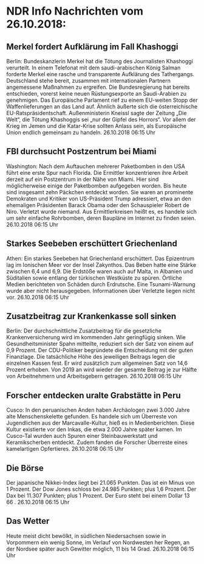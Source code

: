 # NDR Info Nachrichten vom 26.10.2018:


## Merkel fordert Aufklärung im Fall Khashoggi
Berlin: Bundeskanzlerin Merkel hat die Tötung des Journalisten Khashoggi verurteilt. In einem Telefonat mit dem saudi-arabischen König Salman forderte Merkel eine rasche und transparente Aufklärung des Tathergangs. Deutschland stehe bereit, zusammen mit internationalen Partnern angemessene Maßnahmen zu ergreifen. Die Bundesregierung hat bereits entschieden, vorerst keine neuen Rüstungsexporte an Saudi-Arabien zu genehmigen. Das Europäische Parlament rief zu einem EU-weiten Stopp der Waffenlieferungen an das Land auf. Ähnlich äußerte sich die österreichische EU-Ratspräsidentschaft. Außenministerin Kneissl sagte der Zeitung „Die Welt“, die Tötung Khashoggis sei „nur der Gipfel des Horrors“. Vor allem der Krieg im Jemen und die Katar-Krise sollten Anlass sein, als Europäische Union endlich gemeinsam zu handeln. 26.10.2018 06:15 Uhr 

## FBI durchsucht Postzentrum bei Miami
Washington: Nach dem Auftauchen mehrerer Paketbomben in den USA führt eine erste Spur nach Florida. Die Ermittler konzentrieren ihre Arbeit derzeit auf ein Postzentrum in der Nähe von Miami. Hier sind möglicherweise einige der Paketbomben aufgegeben worden. Bis heute sind insgesamt zehn Päckchen entdeckt worden. Sie waren an prominente Demokraten und Kritiker von US-Präsident Trump adressiert, etwa an den ehemaligen Präsidenten Barack Obama oder den Schauspieler Robert de Niro. Verletzt wurde niemand. Aus Ermittlerkreisen heißt es, es handele sich um sehr einfache Rohrbomben, deren Baupläne im Internet zu finden seien. 26.10.2018 06:15 Uhr 

## Starkes Seebeben erschüttert Griechenland
Athen: Ein starkes Seebeben hat Griechenland erschüttert. Das Epizentrum lag im Ionischen Meer vor der Insel Zakynthos. Das Beben hatte eine Stärke zwischen 6,4 und 6,9. Die Erdstöße waren auch auf Malta, in Albanien und Süditalien sowie entlang der türkischen Westküste zu spüren. Örtliche Medien berichteten von Schäden durch Erdrutsche. Eine Tsunami-Warnung wurde aber nicht herausgegeben. Informationen über Verletzte liegen nicht vor. 26.10.2018 06:15 Uhr 

## Zusatzbeitrag zur Krankenkasse soll sinken
Berlin: Der durchschnittliche Zusatzbeitrag für die gesetzliche Krankenversicherung wird im kommenden Jahr geringfügig sinken. Wie Gesundheitsminister Spahn mitteilte, reduziert sich der Satz von einem auf 0,9 Prozent. Der CDU-Politiker begründete die Entscheidung mit der guten Finanzlage. Die tatsächliche Höhe des jeweiligen Beitrags legen die einzelnen Kassen fest. Er wird zusätzlich zum allgemeinen Satz von 14,6 Prozent erhoben. Von 2019 an wird wieder der gesamte Beitrag je zur Hälfte von Arbeitnehmern und Arbeitsgebern getragen. 26.10.2018 06:15 Uhr 

## Forscher entdecken uralte Grabstätte in Peru
Cusco: In den peruanischen Anden haben Archäologen zwei 3.000 Jahre alte Menschenskelette gefunden. Es handele sich um Überreste von Jugendlichen aus der Marcavalle-Kultur, hieß es in Medienberichten. Diese Kultur existierte vor den Inkas, die etwa 2.000 Jahre später kamen. Im Cusco-Tal wurden auch Spuren einer Steinbauwerkstatt und Keramikscherben entdeckt. Zudem fanden die Forscher Überreste eines kamelartigen Opfertieres. 26.10.2018 06:15 Uhr 

## Die Börse
Der japanische Nikkei-Index liegt bei  21.065  Punkten. Das ist ein Minus von  1  Prozent. Der Dow Jones schloss bei  24.985  Punkten; plus  1,6  Prozent. Der Dax bei  11.307  Punkten; plus  1 Prozent. Der Euro steht bei einem Dollar  13 66 . 26.10.2018 06:15 Uhr 

## Das Wetter
Heute meist dicht bewölkt, in südlichen Niedersachsen  sowie in Vorpommern ein wenig Sonne, im Verlauf von Nordwesten her Regen, an der Nordsee später auch Gewitter möglich, 11 bis 14 Grad. 26.10.2018 06:15 Uhr 
